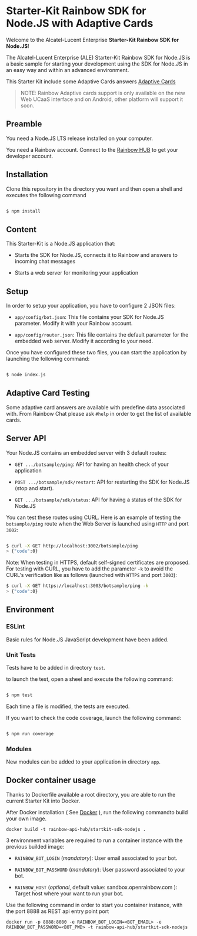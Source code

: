 # Starter-Kit Rainbow SDK for Node.JS with Adaptive Cards

Welcome to the Alcatel-Lucent Enterprise **Starter-Kit Rainbow SDK for Node.JS**!

The Alcatel-Lucent Enterprise (ALE) Starter-Kit Rainbow SDK for Node.JS is a basic sample for starting your development using the SDK for Node.JS in an easy way and within an advanced environment.

This Starter Kit include some Adaptive Cards answers [Adaptive Cards](https://adaptivecards.io/)

> NOTE: Rainbow Adaptive cards support is only available on the new Web UCaaS interface and on Android, other platform will support it soon. 


## Preamble

You need a Node.JS LTS release installed on your computer.

You need a Rainbow account. Connect to the [Rainbow HUB](https://hub.openrainbow.com) to get your developer account.


## Installation

Clone this repository in the directory you want and then open a shell and executes the following command

```bash

$ npm install

```

## Content

This Starter-Kit is a Node.JS application that:

- Starts the SDK for Node.JS, connects it to Rainbow and answers to incoming chat messages

- Starts a web server for monitoring your application


## Setup

In order to setup your application, you have to configure 2 JSON files:

- `app/config/bot.json`: This file contains your SDK for Node.JS parameter. Modify it with your Rainbow account.

- `app/config/router.json`: This file contains the default parameter for the embedded web server. Modify it according to your need.

Once you have configured these two files, you can start the application by launching the following command:

```bash

$ node index.js

```

## Adaptive Card Testing

Some adaptive card answers are available with predefine data associated with. From Rainbow Chat please ask `#help` in order to get the list of available cards.


## Server API

Your Node.JS contains an embedded server with 3 default routes:

- `GET .../botsample/ping`: API for having an health check of your application

- `POST .../botsample/sdk/restart`: API for restarting the SDK for Node.JS (stop and start).

- `GET .../botsample/sdk/status`: API for having a status of the SDK for Node.JS

You can test these routes using CURL. Here is an example of testing the `botsample/ping` route when the Web Server is launched using `HTTP` and port `3002`:

```bash

$ curl -X GET http://localhost:3002/botsample/ping
> {"code":0}

```

Note: When testing in HTTPS, default self-signed certificates are proposed. For testing with CURL, you have to add the parameter `-k` to avoid the CURL's verification like as follows (launched with `HTTPS` and port `3003`):

```bash
$ curl -X GET https://localhost:3003/botsample/ping -k
> {"code":0}

```


## Environment

### ESLint

Basic rules for Node.JS JavaScript development have been added.

### Unit Tests

Tests have to be added in directory `test`.

to launch the test, open a sheel and execute the following command:

```bash

$ npm test

```

Each time a file is modified, the tests are executed.

If you want to check the code coverage, launch the following command:

```bash

$ npm run coverage

```

### Modules

New modules can be added to your application in directory `app`.

## Docker container usage

Thanks to Dockerfile available a root directory, you are able to run the current Starter Kit into Docker.

After Docker installation ( See [Docker](https://www.docker.com/community-edition) ), run the following commandto build your own image.

```
docker build -t rainbow-api-hub/startkit-sdk-nodejs .
```

3 environment variables are required to run a container instance with the previous builded image:

- `RAINBOW_BOT_LOGIN` (_mandatory_): User email associated to your bot.

- `RAINBOW_BOT_PASSWORD` (_mandatory_): User password associated to your bot.

- `RAINBOW_HOST` (_optional_, default value: sandbox.openrainbow.com ): Target host where your want to  run your bot.


Use the following command in order to start you container instance, with the port 8888 as REST api entry point port

```
docker run -p 8888:8080 -e RAINBOW_BOT_LOGIN=<BOT_EMAIL> -e RAINBOW_BOT_PASSWORD=<BOT_PWD> -t rainbow-api-hub/startkit-sdk-nodejs
```
